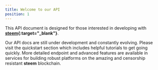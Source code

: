 ```yaml
---
title: Welcome to our API
position: 1
---
```


This API document is designed for those interested in developing with **[steem](http://steem.io){:target="_blank"}**. 

Our API docs are still under development and constantly evolving. Please visit the quickstart section
which includes helpful tutorials to get going quickly. More detailed endpoint and advanced features are available in services
for building robust platforms on the amazing and censorship resistant **steem** blockchain.  

